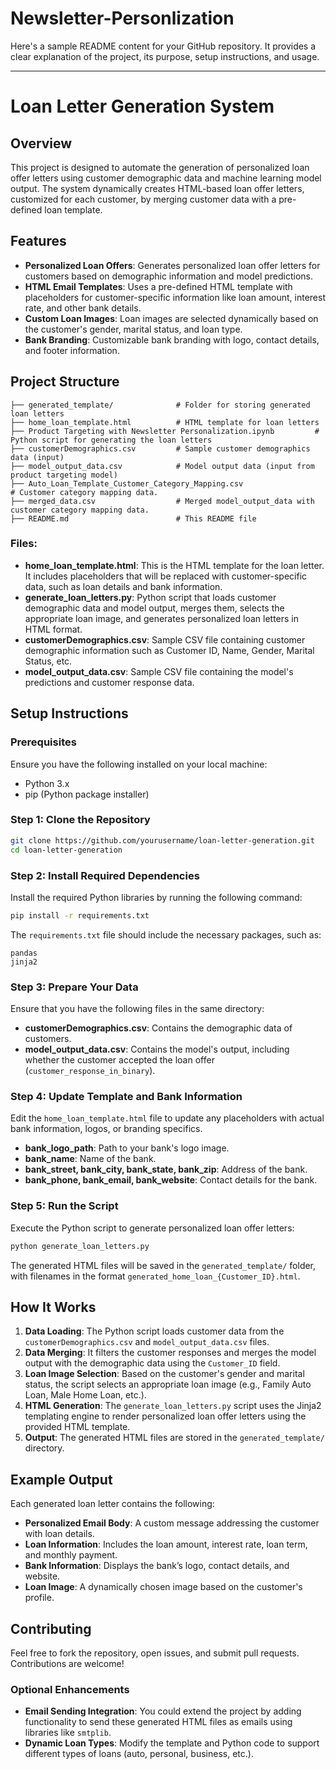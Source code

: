 # Newsletter-Personlization
Here's a sample README content for your GitHub repository. It provides a clear explanation of the project, its purpose, setup instructions, and usage.

---

# Loan Letter Generation System

## Overview

This project is designed to automate the generation of personalized loan offer letters using customer demographic data and machine learning model output. The system dynamically creates HTML-based loan offer letters, customized for each customer, by merging customer data with a pre-defined loan template.

## Features

- **Personalized Loan Offers**: Generates personalized loan offer letters for customers based on demographic information and model predictions.
- **HTML Email Templates**: Uses a pre-defined HTML template with placeholders for customer-specific information like loan amount, interest rate, and other bank details.
- **Custom Loan Images**: Loan images are selected dynamically based on the customer's gender, marital status, and loan type.
- **Bank Branding**: Customizable bank branding with logo, contact details, and footer information.

## Project Structure

```
├── generated_template/              # Folder for storing generated loan letters
├── home_loan_template.html          # HTML template for loan letters
├── Product Targeting with Newsletter Personalization.ipynb         # Python script for generating the loan letters
├── customerDemographics.csv         # Sample customer demographics data (input)
├── model_output_data.csv            # Model output data (input from product targeting model)
├── Auto_Loan_Template_Customer_Category_Mapping.csv                  # Customer category mapping data.
├── merged_data.csv                  # Merged model_output_data with customer category mapping data.
├── README.md                        # This README file
```

### Files:

- **home_loan_template.html**: This is the HTML template for the loan letter. It includes placeholders that will be replaced with customer-specific data, such as loan details and bank information.
- **generate_loan_letters.py**: Python script that loads customer demographic data and model output, merges them, selects the appropriate loan image, and generates personalized loan letters in HTML format.
- **customerDemographics.csv**: Sample CSV file containing customer demographic information such as Customer ID, Name, Gender, Marital Status, etc.
- **model_output_data.csv**: Sample CSV file containing the model's predictions and customer response data.

## Setup Instructions

### Prerequisites

Ensure you have the following installed on your local machine:

- Python 3.x
- pip (Python package installer)

### Step 1: Clone the Repository

```bash
git clone https://github.com/yourusername/loan-letter-generation.git
cd loan-letter-generation
```

### Step 2: Install Required Dependencies

Install the required Python libraries by running the following command:

```bash
pip install -r requirements.txt
```

The `requirements.txt` file should include the necessary packages, such as:

```
pandas
jinja2
```

### Step 3: Prepare Your Data

Ensure that you have the following files in the same directory:

- **customerDemographics.csv**: Contains the demographic data of customers.
- **model_output_data.csv**: Contains the model's output, including whether the customer accepted the loan offer (`customer_response_in_binary`).

### Step 4: Update Template and Bank Information

Edit the `home_loan_template.html` file to update any placeholders with actual bank information, logos, or branding specifics.

- **bank_logo_path**: Path to your bank's logo image.
- **bank_name**: Name of the bank.
- **bank_street, bank_city, bank_state, bank_zip**: Address of the bank.
- **bank_phone, bank_email, bank_website**: Contact details for the bank.

### Step 5: Run the Script

Execute the Python script to generate personalized loan offer letters:

```bash
python generate_loan_letters.py
```

The generated HTML files will be saved in the `generated_template/` folder, with filenames in the format `generated_home_loan_{Customer_ID}.html`.

## How It Works

1. **Data Loading**: The Python script loads customer data from the `customerDemographics.csv` and `model_output_data.csv` files.
2. **Data Merging**: It filters the customer responses and merges the model output with the demographic data using the `Customer_ID` field.
3. **Loan Image Selection**: Based on the customer's gender and marital status, the script selects an appropriate loan image (e.g., Family Auto Loan, Male Home Loan, etc.).
4. **HTML Generation**: The `generate_loan_letters.py` script uses the Jinja2 templating engine to render personalized loan offer letters using the provided HTML template.
5. **Output**: The generated HTML files are stored in the `generated_template/` directory.

## Example Output

Each generated loan letter contains the following:

- **Personalized Email Body**: A custom message addressing the customer with loan details.
- **Loan Information**: Includes the loan amount, interest rate, loan term, and monthly payment.
- **Bank Information**: Displays the bank’s logo, contact details, and website.
- **Loan Image**: A dynamically chosen image based on the customer's profile.

## Contributing

Feel free to fork the repository, open issues, and submit pull requests. Contributions are welcome!

### Optional Enhancements

- **Email Sending Integration**: You could extend the project by adding functionality to send these generated HTML files as emails using libraries like `smtplib`.
- **Dynamic Loan Types**: Modify the template and Python code to support different types of loans (auto, personal, business, etc.).
